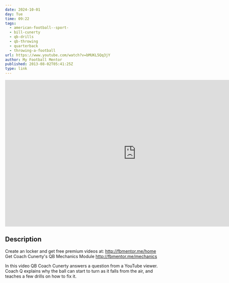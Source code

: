 ```yaml
---
date: 2024-10-01
day: Tue
time: 09:22
tags:
  - american-football--sport-
  - bill-cunerty
  - qb-drills
  - qb-throwing
  - quarterback
  - throwing-a-football
url: https://www.youtube.com/watch?v=bMUKL5Qq3jY
author: My Football Mentor
published: 2013-08-02T05:41:25Z
type: link
---
```


<iframe width="854" height="480" src="https://www.youtube.com/embed/bMUKL5Qq3jY" frameborder="0" allowfullscreen></iframe>

## Description
Create an locker and get free premium videos at: http://fbmentor.me/home
Get Coach Cunerty's QB Mechanics Module http://fbmentor.me/mechanics

In this video QB Coach Cunerty answers a question from a YouTube viewer. Coach Q explains why the ball can start to turn as it falls from the air, and teaches a few drills on how to fix it.